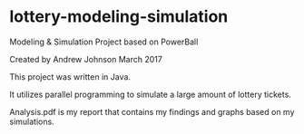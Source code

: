 # lottery-modeling-simulation
Modeling &amp; Simulation Project based on PowerBall

Created by Andrew Johnson March 2017

This project was written in Java.

It utilizes parallel programming to simulate a large amount of lottery tickets.

Analysis.pdf is my report that contains my findings and graphs based on my simulations.
